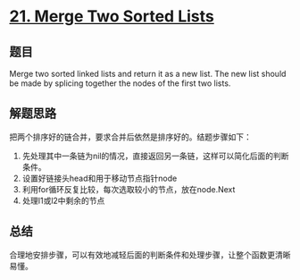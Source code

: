 # [21. Merge Two Sorted Lists](https://leetcode.com/problems/merge-two-sorted-lists/)

## 题目
Merge two sorted linked lists and return it as a new list. The new list should be made by splicing together the nodes of the first two lists.

## 解题思路
把两个排序好的链合并，要求合并后依然是排序好的。结题步骤如下：
1. 先处理其中一条链为nil的情况，直接返回另一条链，这样可以简化后面的判断条件。
1. 设置好链接头head和用于移动节点指针node
1. 利用for循环反复比较，每次选取较小的节点，放在node.Next
1. 处理l1或l2中剩余的节点
## 总结
合理地安排步骤，可以有效地减轻后面的判断条件和处理步骤，让整个函数更清晰易懂。